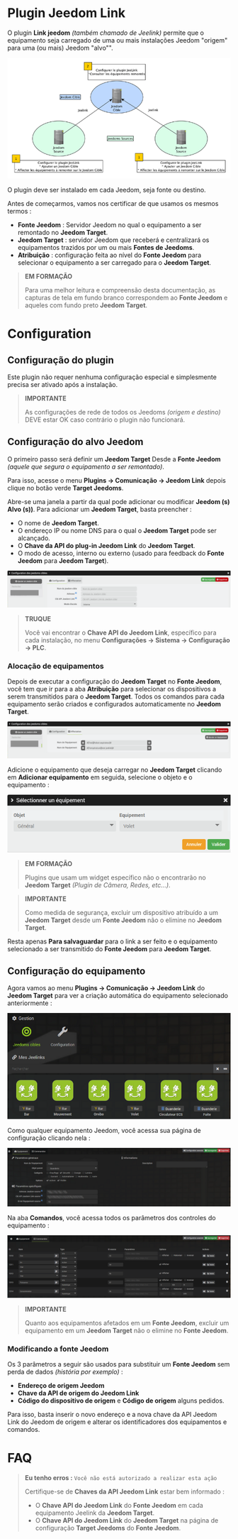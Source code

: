 # Plugin Jeedom Link

O plugin **Link jeedom** *(também chamado de Jeelink)* permite que o equipamento seja carregado de uma ou mais instalações Jeedom "origem" para uma (ou mais) Jeedom "alvo"".

![jeelink1](../images/jeelink1.png)

O plugin deve ser instalado em cada Jeedom, seja fonte ou destino.

Antes de começarmos, vamos nos certificar de que usamos os mesmos termos :
- **Fonte Jeedom** : Servidor Jeedom no qual o equipamento a ser remontado no **Jeedom Target**.
- **Jeedom Target** : servidor Jeedom que receberá e centralizará os equipamentos trazidos por um ou mais **Fontes de Jeedoms**.
- **Atribuição** : configuração feita ao nível do **Fonte Jeedom** para selecionar o equipamento a ser carregado para o **Jeedom Target**.

>**EM FORMAÇÃO**
>
>Para uma melhor leitura e compreensão desta documentação, as capturas de tela em fundo branco correspondem ao **Fonte Jeedom** e aqueles com fundo preto **Jeedom Target**.

# Configuration

## Configuração do plugin

Este plugin não requer nenhuma configuração especial e simplesmente precisa ser ativado após a instalação.

>**IMPORTANTE**
>
>As configurações de rede de todos os Jeedoms *(origem e destino)* DEVE estar OK caso contrário o plugin não funcionará.

## Configuração do alvo Jeedom

O primeiro passo será definir um **Jeedom Target** Desde a **Fonte Jeedom** *(aquele que segura o equipamento a ser remontado)*.

Para isso, acesse o menu **Plugins → Comunicação → Jeedom Link** depois clique no botão verde **Target Jeedoms**.

Abre-se uma janela a partir da qual pode adicionar ou modificar **Jeedom (s) Alvo (s))**. Para adicionar um **Jeedom Target**, basta preencher :

- O nome de **Jeedom Target**.
- O endereço IP ou nome DNS para o qual o **Jeedom Target** pode ser alcançado.
- O **Chave da API do plug-in Jeedom Link** do **Jeedom Target**.
- O modo de acesso, interno ou externo (usado para feedback do **Fonte Jeedom** para **Jeedom Target**).

![jeelink2](../images/jeelink2.png)

>**TRUQUE**
>
>Você vai encontrar o **Chave API do Jeedom Link**, específico para cada instalação, no menu **Configurações → Sistema → Configuração → PLC**.

### Alocação de equipamentos

Depois de executar a configuração do **Jeedom Target** no **Fonte Jeedom**, você tem que ir para a aba **Atribuição** para selecionar os dispositivos a serem transmitidos para o **Jeedom Target**. Todos os comandos para cada equipamento serão criados e configurados automaticamente no **Jeedom Target**.

![jeelink3](../images/jeelink3.png)

Adicione o equipamento que deseja carregar no **Jeedom Target** clicando em **Adicionar equipamento** em seguida, selecione o objeto e o equipamento :

![jeelink5](../images/jeelink5.png)

>**EM FORMAÇÃO**
>
>Plugins que usam um widget específico não o encontrarão no **Jeedom Target** *(Plugin de Câmera, Redes, etc…​)*.

>**IMPORTANTE**
>
>Como medida de segurança, excluir um dispositivo atribuído a um **Jeedom Target** desde um **Fonte Jeedom** não o elimine no **Jeedom Target**.

Resta apenas **Para salvaguardar** para o link a ser feito e o equipamento selecionado a ser transmitido do **Fonte Jeedom** para **Jeedom Target**.

## Configuração do equipamento

Agora vamos ao menu **Plugins → Comunicação → Jeedom Link** do **Jeedom Target** para ver a criação automática do equipamento selecionado anteriormente :

![jeelink4](../images/jeelink4.png)

Como qualquer equipamento Jeedom, você acessa sua página de configuração clicando nela :

![jeelink6](../images/jeelink6.png)

Na aba **Comandos**, você acessa todos os parâmetros dos controles do equipamento :

![jeelink7](../images/jeelink7.png)

>**IMPORTANTE**
>
>Quanto aos equipamentos afetados em um **Fonte Jeedom**, excluir um equipamento em um **Jeedom Target** não o elimine no **Fonte Jeedom**.

### Modificando a fonte Jeedom

Os 3 parâmetros a seguir são usados para substituir um **Fonte Jeedom** sem perda de dados *(história por exemplo)* :

-   **Endereço de origem Jeedom**
-   **Chave da API de origem do Jeedom Link**
-   **Código do dispositivo de origem** e **Código de origem** alguns pedidos.

Para isso, basta inserir o novo endereço e a nova chave da API Jeedom Link do Jeedom de origem e alterar os identificadores dos equipamentos e comandos.

# FAQ

>**Eu tenho erros :** `Você não está autorizado a realizar esta ação`
>
>Certifique-se de **Chaves da API Jeedom Link** estar bem informado :
>- O **Chave API do Jeedom Link** do **Fonte Jeedom** em cada equipamento Jeelink da **Jeedom Target**.
>- O **Chave API do Jeedom Link** do **Jeedom Target** na página de configuração **Target Jeedoms** do **Fonte Jeedom**.
